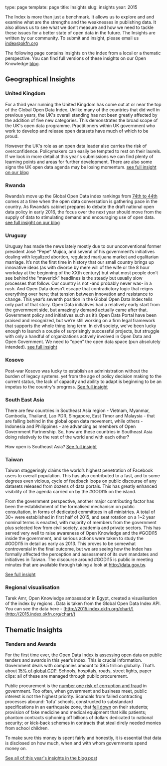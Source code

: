 type: page
template: page
title: Insights
slug: insights
year: 2015

The Index is more than just a benchmark. It allows us to explore and and examine what are the strengths and the weaknesses in publishing data. It also allows us to see what we don’t measure and how we need to tackle these issues for a better state of open data in the future. The Insights are written by our community. To submit and insight, please email us [index@okfn.org](Index@okfn.org)

The following page contains insights on the index from a local or a thematic perspective. You can find full versions of these insights on our Open Knowledge [blog](blog.okfn.org).

## Geographical Insights

### United Kingdom 

For a third year running the United Kingdom has come out at or near the top of the Global Open Data Index. Unlike many of the countries that did well in previous years, the UK's overall standing has not been greatly affected by the addition of five new categories. This demonstrates the broad scope of the UK's open data programme. Practitioners within UK government who work to develop and release open datasets have much of which to be proud.

However the UK's role as an open data leader also carries the risk of overconfidence. Policymakers can easily be tempted to rest on their laurels. If we look in more detail at this year's submissions we can find plenty of learning points and areas for further development. There are also some signs the UK open data agenda may be losing momentum.
[see full insight on our blog](http://blog.okfn.org/2015/12/09/Global-Open-Data-Index-2015-United-Kingdom-Insight/)

### Rwanda 
Rwanda’s move up the Global Open Data index rankings from [74th to 44th](http://2015.index.okfn.org/place/rwanda/) comes at a time when the open data conversation is gathering pace in the country. As Rwanda’s cabinet prepares to debate the draft national open data policy in early 2016, the focus over the next year should move from the supply of data to stimulating demand and encouraging use of open data.
[see full insight on our blog](http://blog.okfn.org/2015/12/09/global-open-data-index-rwanda)

### Uruguay

Uruguay has made the news lately mostly due to our unconventional former president José “Pepe” Mujica, and several of his government’s initiatives dealing with legalized abortion, regulated marijuana market and egalitarian marriage. It’s not the first time in history that our small country brings up innovative ideas (as with divorce by mere will of the wife or the 8 hour workday at the beginning of the XXth century) but what most people don’t see behind the “maverick” headlines is the steady but usually slow processes that follow.
Our country is not -and probably never was- in a rush. And Open Data doesn’t escape that contradictory logic that reigns everything over here; that tension between innovation and resistance to change.
This year’s seventh position in the Global Open Data Index tells only part of that story. Open Data initiatives had a relatively early start from the government side, but amazingly demand actually came after that. Government policy and initiatives such as it’s Open Data Portal have been praised and recognized, but we’re still working on a firm legal framework that supports the whole thing long term. In civil society, we’ve been lucky enough to launch a couple of surprisingly successful projects, but struggle with only a handful of organizations actively involved in Open Data and Open Government. We need to “open“ the open data space (pun absolutely intended).
[see full insight](http://blog.okfn.org/2015/12/09/global-open-data-index-2015-uruguay-insight)

### Kosovo 

Post-war Kosovo was lucky to establish an administration without the burden of legacy systems. yet from the age of policy decision making to the current status, the lack of capacity and ability to adapt is beginning to be an impetus to the country's progress. 
[See full insight](http://blog.okfn.org/2015/12/09/global-open-data-index-kosovo-insight)

### South East Asia

There are few countries in Southeast Asia region - Vietnam, Myanmar, Cambodia, Thailand, Lao PDR, Singapore, East Timor and Malaysia - that are falling behind in the global open data movement, while others - Indonesia and Philippines - are advancing as members of Open Government Partnership. So, how are these countries in Southeast Asia doing relatively to the rest of the world and with each other?

How open is Southeast Asia? 
[See full insight](http://blog.okfn.org/2015/12/09/the-state-of-open-data-in-southeast-asia)

### Taiwan

Taiwan staggeringly claims the world’s highest penetration of Facebook users to overall population. This has also contributed to a fast, and to some degrees even vicious, cycle of feedback loops on public discourse of any datasets released from dozens of data portals. This has greatly enhanced visibility of the agenda carried on by the #GODI15 on the island.

From the government perspective, another major contributing factor has been the establishment of the formalised mechanism on public consultation, in forms of dedicated committees in all ministries. A total of 30+ were established in first half of 2015, and seat rotation on a 1~2 year nominal terms is enacted, with majority of members from the government plus selected few from civil society, academia and private sectors. This has served very well to raise awareness of Open Knowledge and the #GODI15 inside the government, and serious actions were taken to study the #GODI15 in detail as early as 2013. This proves to be somewhat controversial in the final outcome, but we are seeing how the Index has formally affected the perception and assessment of its own mandates and initiatives in Taiwan. The discourse around #GODI15 is public in meeting minutes that are available through taking a look at http://data.gov.tw.

[See full insight](http://blog.okfn.org/2015/12/09/global-open-data-index-2015-taiwan-index)

### Regional visualisation 

Tarek Amr, Open Knowledge ambassador in Egypt, created a visualisation of the index by regions . Data is taken from the Global Open Data Index API. You can see the data here - [http://2015.index.okfn.org/chart/](http://2015.index.okfn.org/chart/)

## Thematic Insights

### Tenders and Awards 
For the first time ever, the Open Data Index is assessing open data on public tenders and awards in this year’s index. This is crucial information. Government deals with companies amount to $9.5 trillion globally. That’s about [15% of global GDP](http://www.cgdev.org/sites/default/files/publishing-government-contracts-report.pdf). Schools, hospitals, roads, street lights, paper clips: all of these are managed through public procurement. 

Public procurement is the [number one risk of corruption and fraud](http://www.oecd.org/gov/ethics/public-procurement.htm) in government. Too often, when government and business meet, public interest is not the highest priority. Scandals from failed contracting processes abound: ‘tofu’ schools, constructed to substandard specifications in an earthquake zone, that [fell down](http://news.bbc.co.uk/1/hi/world/asia-pacific/7400524.stm) on their students; provision of fake medicine and medical equipment that kills patients; phantom contracts siphoning off billions of dollars dedicated to national security; or kick-back schemes in contracts that steal direly needed monies from school children. 

To make sure this money is spent fairly and honestly, it is essential that data is disclosed on how much, when and with whom governments spend money on.

[See all of this year's insights in the blog post](http://blog.okfn.org/2015/12/09/government-contracts-still-a-long-way-from-open)
